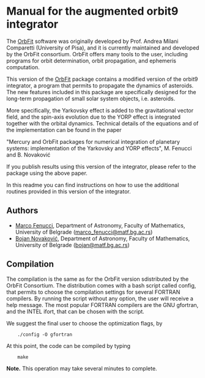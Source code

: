 # Manual for the augmented orbit9 integrator

The [OrbFit](http://adams.dm.unipi.it/orbfit/) software was originally developed by Prof. Andrea Milani Comparetti (University of Pisa), and it is currently maintained and developed by the OrbFit consortium. OrbFit offers many tools to the user, including programs for orbit determination, orbit propagation, and ephemeris computation.

This version of the [OrbFit](http://adams.dm.unipi.it/orbfit/) package contains a modified version of the orbit9 integrator, a program that permits to propagate the dynamics of asteroids. The new features included in this package are specifically designed for the long-term propagation of small solar system objects, i.e. asteroids.

More specifically, the Yarkovsky effect is added to the gravitational vector field, and the spin-axis evolution due to the YORP effect is integrated together with the orbital dynamics. Technical details of the equations and of the implementation can be found in the paper

"Mercury and OrbFit packages for numerical integration of planetary systems: implementation of the Yarkovsky and YORP effects", M. Fenucci and B. Novaković

If you publish results using this version of the integrator, please refer to the package using the above paper. 

In this readme you can find instructions on how to use the additional routines provided in this version of the integrator.


## Authors 
- [Marco Fenucci](http://adams.dm.unipi.it/~fenucci/index.html), Department of Astronomy, Faculty of Mathematics, University of Belgrade (<marco_fenucci@matf.bg.ac.rs>) 
- [Bojan Novaković](http://poincare.matf.bg.ac.rs/~bojan/index_e.html), Department of Astronomy, Faculty of Mathematics, University of Belgrade (<bojan@matf.bg.ac.rs>) 

## Compilation

The compilation is the same as for the OrbFit version sdistributed by the OrbFit Consortium. The distribution comes with a bash script called config, that permits to choose the compilation settings for several FORTRAN compilers. By running the script without any option, the user will receive a help message. The most popular FORTRAN compilers are the GNU gfortran, and the INTEL ifort, that can be chosen with the script. 

We suggest the final user to choose the optimization flags, by

        ./config -O gfortran
        
At this point, the code can be compiled by typing 

        make

**Note.** This operation may take several minutes to complete.
